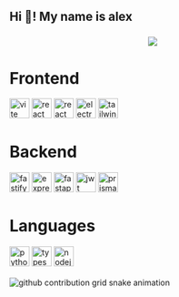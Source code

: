 <h2 align="left">Hi 👋! My name is alex</h2>

###

<div align="center">
  <img src="https://pixel-profile.vercel.app/api/github-stats?username=thatcelt&theme=crt"/>
</div>

###
# Frontend

<div align="left">
  <img src="https://img.shields.io/badge/Vite-B73BFE?style=for-the-badge&logo=vite&logoColor=FFD62E" height="35" alt="vite"  />
  <img src="https://img.shields.io/badge/React-20232A?style=for-the-badge&logo=react&logoColor=61DAFB" height="35" alt="react"  />
  <img src="https://img.shields.io/badge/React_Router-CA4245?style=for-the-badge&logo=react-router&logoColor=white" height="35" alt="react router"  />
  <img src="https://img.shields.io/badge/Electron-2B2E3A?style=for-the-badge&logo=electron&logoColor=9FEAF9" height="35" alt="electron"  />
  <img src="https://img.shields.io/badge/Tailwind_CSS-38B2AC?style=for-the-badge&logo=tailwind-css&logoColor=white" height="35" alt="tailwindcss"  />
</div>

# Backend

<div align="left">
  <img src="https://img.shields.io/badge/fastify-202020?style=for-the-badge&logo=fastify&logoColor=white" height="35" alt="fastify"  />
  <img src="https://img.shields.io/badge/Express%20js-000000?style=for-the-badge&logo=express&logoColor=white" height="35" alt="express"  />
  <img src="https://img.shields.io/badge/fastapi-109989?style=for-the-badge&logo=FASTAPI&logoColor=white" height="35" alt="fastapi"  />
  <img src="https://img.shields.io/badge/JWT-000000?style=for-the-badge&logo=JSON%20web%20tokens&logoColor=white" height="35" alt="jwt"  />
  <img src="https://img.shields.io/badge/Prisma-3982CE?style=for-the-badge&logo=Prisma&logoColor=white" height="35" alt="prisma"  />
</div>

# Languages

<div align="left">
  <img src="https://img.shields.io/badge/Python-FFD43B?style=for-the-badge&logo=python&logoColor=blue" height="35" alt="python"  />
  <img src="https://img.shields.io/badge/TypeScript-007ACC?style=for-the-badge&logo=typescript&logoColor=white" height="35" alt="typescript"  />
  <img src="https://img.shields.io/badge/Node%20js-339933?style=for-the-badge&logo=nodedotjs&logoColor=white" height="35" alt="nodejs"  />
</div>

<br clear="both">
<img alt="github contribution grid snake animation" src="https://profile-readme-generator.com/assets/snake.svg" style="visibility: visible; max-width: 100%;">
